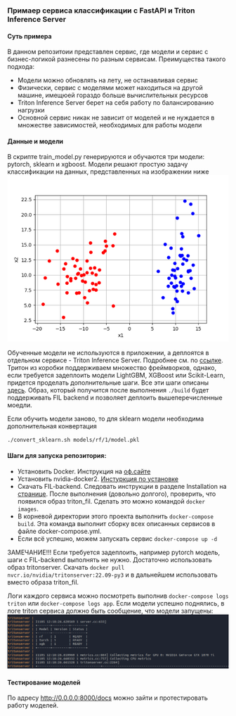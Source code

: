 ### Примаер сервиса классификации с FastAPI и Triton Inference Server

#### Суть примера
В данном репозитоии представлен сервис, где модели и сервис с бизнес-логикой разнесены по разным сервисам.
Преимущества такого подхода:
* Модели можно обновлять на лету, не останавливая сервис
* Физически, сервис с моделями может находиться на другой машине, имещюей гораздо больше вычислительных ресурсов
* Triton Inference Server берет на себя работу по балансированию нагрузки
* Основной сервис никак не зависит от моделей и не нуждается в множестве зависимостей, необходимых для работы модели

#### Данные и модели
В скрипте train_model.py генерируются и обучаются три модели: pytorch, sklearn и xgboost. Модели 
решают простую задачу классификации на данных, представленных на изображении ниже
![alt text](myplot.png)

Обученные модели не используются в приложении, а деплоятся в отдельном сервисе - Triton Inference Server.
Подробнее см. по [ссылке](https://github.com/triton-inference-server/server). Тритон из коробки поддерживаем множество фреймворков,
однако, если требуется задеплоить модели LightGBM, XGBoost или Scikit-Learn, придется проделать дополнительные шаги.
Все эти шаги описаны [здесь](https://github.com/triton-inference-server/fil_backend). Образ, который получится после выполнения ```./build```
будет поддерживать FIL backend и позволяет деплоить вышеперечисленные моедли. 

Если обучить модели заново, то для sklearn модели необходима дополнительная конвертация
```
./convert_sklearn.sh models/rf/1/model.pkl 
```

#### Шаги для запуска репозитория:
* Установить Docker. Инструкция на [оф.сайте](https://docs.docker.com/engine/install/ubuntu/)
* Установить nvidia-docker2. [Инстуркция по установке](https://docs.nvidia.com/datacenter/cloud-native/container-toolkit/install-guide.html)
* Скачать FIL-backend. Следовать инструкции в разделе Installation на [странице](https://github.com/triton-inference-server/fil_backend).
После выполнения (довольно долгого), проверить, что появился образ triton_fil. Сделать это можно командой ```docker images```.
* В корневой директории этого проекта выполнить ```docker-compose build```. Эта команда выполнит сборку всех описанных сервисов в файле docker-compose.yml.
* Если всё успешно, можем запускать сервис ```docker-compose up -d```

ЗАМЕЧАНИЕ!!!
Если требуется задеплоить, например pytorch модель, шаги с FIL-backend выполнять не нужно. Достаточно использовать образ tritonserver.
Скачать  ```docker pull nvcr.io/nvidia/tritonserver:22.09-py3``` и в дальнейшем использовать вместо образа triton_fil.

Логи каждого сервиса можно посмотреть выполнив ```docker-compose logs triton``` или ```docker-compose logs app```.
Если модели успешно поднялись, в логе triton сервиса должно быть сообщение, что модели запущены:  
![alt text](triton_log.png)

#### Тестирование моделей
По адресу http://0.0.0.0:8000/docs можно зайти и протестировать работу моделей.
